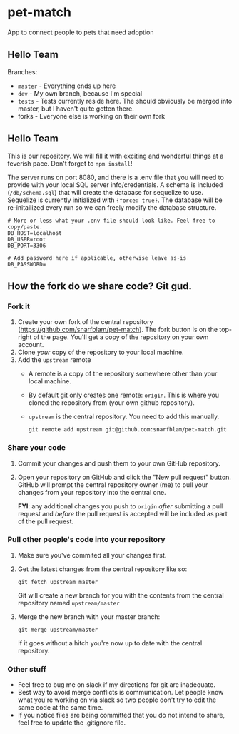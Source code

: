 # pet-match
App to connect people to pets that need adoption

## Hello Team

Branches:
- `master` - Everything ends up here
- `dev` - My own branch, because I'm special
- `tests` - Tests currently reside here. The should obviously be merged into master, but I haven't quite gotten there.
- forks - Everyone else is working on their own fork

## Hello Team

This is our repository. We will fill it with exciting and wonderful things at a feverish pace. Don't forget to `npm install`!

The server runs on port 8080, and there is a .env file that you will need to provide with your local SQL server info/credentials. A schema is included (`/db/schema.sql`) that will create the database for sequelize to use. Sequelize is currently initialized with `{force: true}`. The database will be re-initailized every run so we can freely modify the database structure.

```
# More or less what your .env file should look like. Feel free to copy/paste.
DB_HOST=localhost
DB_USER=root
DB_PORT=3306

# Add password here if applicable, otherwise leave as-is
DB_PASSWORD=
```

## How the fork do we share code? Git gud.

### Fork it

1. Create your own fork of the central repository (https://github.com/snarfblam/pet-match). The fork button is on the top-right of the page. You'll get a copy of the repository on your own account.
2. Clone *your* copy of the repository to your local machine.
2. Add the `upstream` remote
    * A remote is a copy of the repository somewhere other than your local machine.
    * By default git only creates one remote: `origin`. This is where you cloned the repository from (your own github repository).
    * `upstream` is the central repository. You need to add this manually.

      `git remote add upstream git@github.com:snarfblam/pet-match.git`

### Share your code

1. Commit your changes and push them to your own GitHub repository.
2. Open your repository on GitHub and click the "New pull request" button. GitHub will prompt the central repository owner (me) to pull your changes from your repository into the central one.

   **FYI**: any additional changes you push to `origin` *after* submitting a pull request and *before* the pull request is accepted will be included as part of the pull request.


### Pull other people's code into your repository

1. Make sure you've commited all your changes first.
2. Get the latest changes from the central repository like so:

   `git fetch upstream master`

   Git will create a new branch for you with the contents from the central repository named `upstream/master`
3. Merge the new branch with your master branch:

   `git merge upstream/master`

   If it goes without a hitch you're now up to date with the central repository.

### Other stuff

 * Feel free to bug me on slack if my directions for git are inadequate.
 * Best way to avoid merge conflicts is communication. Let people know what you're working on via slack so two people don't try to edit the same code at the same time. 
 * If you notice files are being committed that you do not intend to share, feel free to update the .gitignore file.
